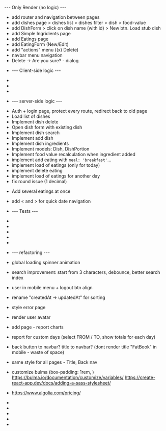 --- Only Render (no logic) ---

- add router and navigation between pages
- add dishes page > dishes list > dishes filter > dish > food-value
- add DishForm > click on dish name (with id) > New btn. Load stub dish
- add Simple Ingridients page
- add Eatings page
- add EatingForm (New/Edit)
- add "actions" menu ((x) Delete)
- navbar menu navigation
- Delete -> Are you sure? - dialog

* --- Client-side logic ---
*
*
*

* --- server-side logic ---

- Auth + login page, protect every route, redirect back to old page
- Load list of dishes
- Implement dish delete
- Open dish form with existing dish
- Implement dish search
- Implement add dish
- Implement dish ingredients
- Implement models: Dish, DishPortion
- Implement food value recalculation when ingredient added
- implement add eating with `meal: 'breakfast'`...
- implement load of eatings (only for today)
- implement delete eating
- implement load of eatings for another day
- fix round issue (1 decimal)

* Add several eatings at once
* add < and > for quick date navigation

* --- Tests ---
*
*
*
*
*
* --- refactoring ---
* global loading spinner animation
* search improvement: start from 3 characters, debounce, better search index
* user in mobile menu + logout btn align
* rename "createdAt -> updatedAt" for sorting
* style error page
* render user avatar
* add page - report charts
* report for custom days (select FROM / TO, show totals for each day)
* back button to navbar? title to navbar? (dont render title "FatBook" in mobile - waste of space)
* same style for all pages - Title, Back nav
* customize bulma (box-padding: 1rem, )
  https://bulma.io/documentation/customize/variables/
  https://create-react-app.dev/docs/adding-a-sass-stylesheet/
* https://www.algolia.com/pricing/
*
*
*
*
*
